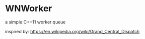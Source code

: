# WNWorker
a simple C++11 worker queue

inspired by: https://en.wikipedia.org/wiki/Grand_Central_Dispatch
